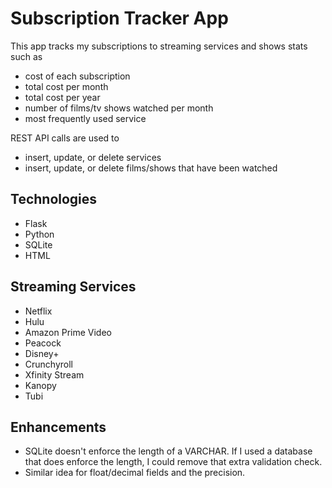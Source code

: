 # Subscription Tracker App

This app tracks my subscriptions to streaming services and shows stats such as
- cost of each subscription
- total cost per month
- total cost per year
- number of films/tv shows watched per month
- most frequently used service

REST API calls are used to
- insert, update, or delete services
- insert, update, or delete films/shows that have been watched

## Technologies
- Flask
- Python
- SQLite
- HTML

## Streaming Services
- Netflix
- Hulu
- Amazon Prime Video
- Peacock
- Disney+
- Crunchyroll
- Xfinity Stream
- Kanopy
- Tubi

## Enhancements
- SQLite doesn't enforce the length of a VARCHAR. If I used a database that does enforce the length, I could remove that extra validation check.
- Similar idea for float/decimal fields and the precision.
